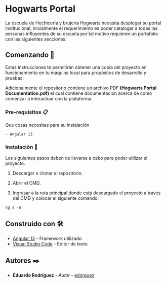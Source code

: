 # Hogwarts Portal

La escuela de Hechicería y brujería Hogwarts necesita desplegar su portal institucional, inicialmente el requerimiento es poder catalogar a todas las personas influyentes de su escuela por tal motivo requieren un portafolio con las siguientes secciones.

## Comenzando 🚀

Estas instrucciones te permitirán obtener una copia del proyecto en funcionamiento en tu máquina local para propósitos de desarrollo y pruebas.

Adicionalmente el repositorio contiene un archivo PDF **(Hogwarts Portal Documentation.pdf)** el cual contiene documentación acerca de como comenzar a interactuar con la plataforma.


### Pre-requisitos 📋

Que cosas necesitas para su instalación

```
- Angular 13
```

### Instalación 🔧

Los siguientes pasos deben de llevarse a cabo para poder utilizar el proyecto.

1. Descargar o clonar el repositorio.

2. Abrir el CMD.

3. Ingresar a la ruta principal donde está descargado el proyecto a través del CMD y colocar el siguiente comando.

```
ng s -o
```


## Construido con 🛠️

* [Angular 13](https://angular.io/) - Framework utilizado
* [Visual Studio Code](https://code.visualstudio.com/) - Editor de texto


## Autores ✒️

* **Eduardo Rodríguez** - *Autor* - [edorguez](https://github.com/edorguez)

